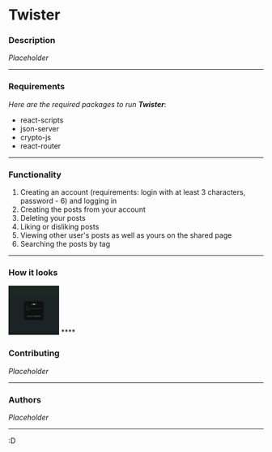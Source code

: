 # Twister


### Description
_Placeholder_
****

### Requirements
_Here are the required packages to run **Twister**_:
- react-scripts
- json-server
- crypto-js
- react-router
****

### Functionality
1. Creating an account (requirements: login with at least 3 characters, password - 6) and logging in
2. Creating the posts from your account
3. Deleting your posts
4. Liking or disliking posts
5. Viewing other user's posts as well as yours on the shared page
6. Searching the posts by tag
****

### How it looks
<!-- ![image](https://user-images.githubusercontent.com/73172589/171473546-66b046b9-478d-4932-af45-6e1b25c3b46e.png) -->
<!-- ![](img/demo.gif) -->
<img src="img/demo.gif" alt="demo" style="width:100px;"/>
****

### Contributing
_Placeholder_
****

### Authors
_Placeholder_
****

:D
